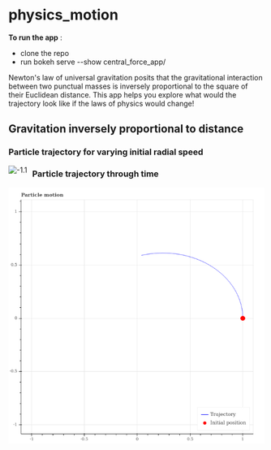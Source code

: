 # physics_motion

**To run the app** :
* clone the repo
* run bokeh serve --show central_force_app/

Newton's law of universal gravitation posits that the gravitational interaction between two punctual masses is inversely proportional to the square of their Euclidean distance. This app helps you explore what would the trajectory look like if the laws of physics would change!

## Gravitation inversely proportional to distance

### Particle trajectory for varying initial radial speed 
<img src="./exponent_-1_varying_drdt0.gif"
     alt="-1.1"
     style="float: left; margin-right: 10px;" />

### Particle trajectory through time
<img src="./exponent_-1_time.gif"
     alt="-1.2"
     style="float: left; margin-right: 10px;" />
